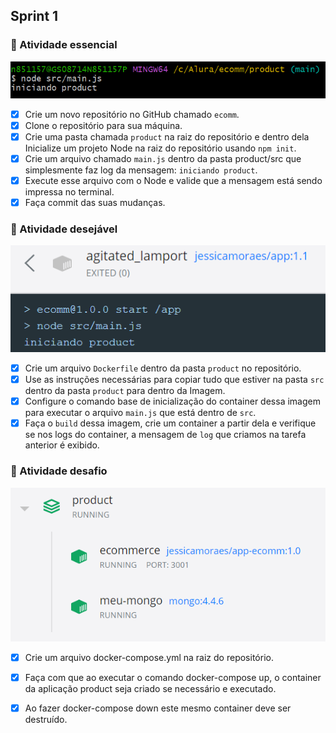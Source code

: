  ## Sprint 1
 ### 🌱 Atividade essencial
 
 <div align="center">
 <img src="img/entrega_essencial.PNG">
 </div>
 
 - [x] Crie um novo repositório no GitHub chamado `ecomm`.
 - [x] Clone o repositório para sua máquina.
 - [x] Crie uma pasta chamada `product` na raiz do repositório e dentro dela Inicialize um projeto Node na raiz do repositório usando `npm init`.
 - [x] Crie um arquivo chamado `main.js` dentro da pasta product/src que simplesmente faz log da mensagem: `iniciando product`.
 - [x] Execute esse arquivo com o Node e valide que a mensagem está sendo impressa no terminal.
 - [x] Faça commit das suas mudanças.

### 🍃 Atividade desejável

<div align="center">
<img src="img/entrega_desejavel.PNG">
</div>

- [x] Crie um arquivo `Dockerfile` dentro da pasta `product` no repositório.
- [x] Use as instruções necessárias para copiar tudo que estiver na pasta `src` dentro da pasta `product` para dentro da Imagem.
- [x] Configure o comando base de inicialização do container dessa imagem para executar o arquivo `main.js` que está dentro de `src`.
- [x] Faça o `build` dessa imagem, crie um container a partir dela e verifique se nos logs do container, a mensagem de `log` que criamos na tarefa anterior é exibido.

### 🌳 Atividade desafio

<div align="center">
<img src="img/entrega_desafio.PNG">
</div>

- [x] Crie um arquivo docker-compose.yml na raiz do repositório.
- [x] Faça com que ao executar o comando docker-compose up, o container da aplicação product seja criado se necessário e executado.
- [x] Ao fazer docker-compose down este mesmo container deve ser destruído.

 
 

